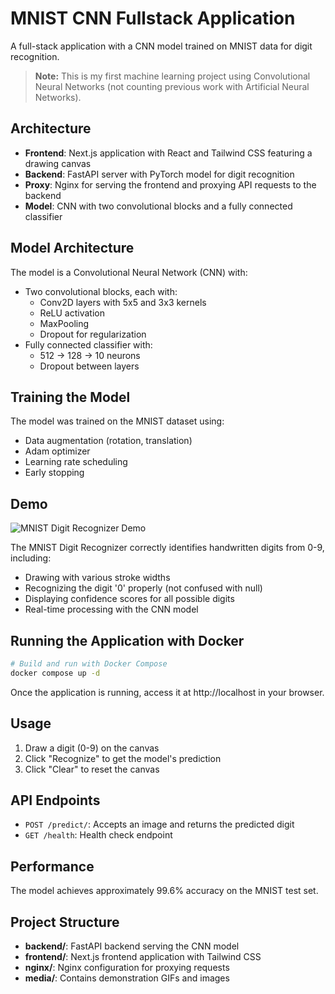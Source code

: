 # MNIST CNN Fullstack Application

A full-stack application with a CNN model trained on MNIST data for digit recognition.

> **Note:** This is my first machine learning project using Convolutional Neural Networks (not counting previous work with Artificial Neural Networks).

## Architecture

- **Frontend**: Next.js application with React and Tailwind CSS featuring a drawing canvas
- **Backend**: FastAPI server with PyTorch model for digit recognition
- **Proxy**: Nginx for serving the frontend and proxying API requests to the backend
- **Model**: CNN with two convolutional blocks and a fully connected classifier

## Model Architecture

The model is a Convolutional Neural Network (CNN) with:
- Two convolutional blocks, each with:
  - Conv2D layers with 5x5 and 3x3 kernels
  - ReLU activation
  - MaxPooling
  - Dropout for regularization
- Fully connected classifier with:
  - 512 -> 128 -> 10 neurons
  - Dropout between layers

## Training the Model

The model was trained on the MNIST dataset using:
- Data augmentation (rotation, translation)
- Adam optimizer
- Learning rate scheduling
- Early stopping


## Demo

![MNIST Digit Recognizer Demo](media/mnist_demo.gif)

The MNIST Digit Recognizer correctly identifies handwritten digits from 0-9, including:
- Drawing with various stroke widths
- Recognizing the digit '0' properly (not confused with null)
- Displaying confidence scores for all possible digits
- Real-time processing with the CNN model

## Running the Application with Docker 

```bash
# Build and run with Docker Compose
docker compose up -d
```

Once the application is running, access it at http://localhost in your browser.

## Usage

1. Draw a digit (0-9) on the canvas
2. Click "Recognize" to get the model's prediction
3. Click "Clear" to reset the canvas

## API Endpoints

- `POST /predict/`: Accepts an image and returns the predicted digit
- `GET /health`: Health check endpoint

## Performance

The model achieves approximately 99.6% accuracy on the MNIST test set.

## Project Structure

- **backend/**: FastAPI backend serving the CNN model
- **frontend/**: Next.js frontend application with Tailwind CSS
- **nginx/**: Nginx configuration for proxying requests
- **media/**: Contains demonstration GIFs and images
